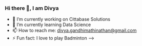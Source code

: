 ### Hi there 👋, I am Divya


- 🔭 I’m currently working on Cittabase Solutions
- 🌱 I’m currently learning  Data Science
- 📫 How to reach me: divya.gandhimathinathan@gmail.com
- ⚡ Fun fact: I love to play Badminton
-->
